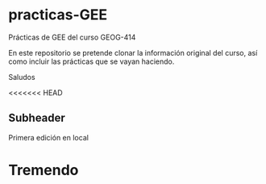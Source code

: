 # practicas-GEE
Prácticas de GEE del curso GEOG-414

En este repositorio se pretende clonar la información original del curso, así como incluir las prácticas que se vayan haciendo. 

Saludos

<<<<<<< HEAD
## Subheader
Primera edición en local

# Tremendo